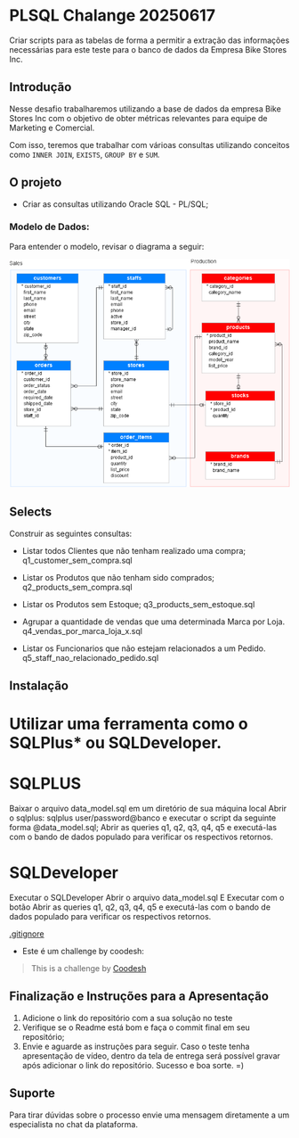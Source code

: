 # PLSQL Chalange 20250617
Criar scripts para as tabelas de forma a permitir a extração das informações necessárias para este teste
para o banco de dados da Empresa Bike Stores Inc.


## Introdução

Nesse desafio trabalharemos utilizando a base de dados da empresa Bike Stores Inc com o objetivo de obter métricas relevantes para equipe de Marketing e Comercial.

Com isso, teremos que trabalhar com várioas consultas utilizando conceitos como `INNER JOIN`, `EXISTS`, `GROUP BY` e `SUM`.

## O projeto

- Criar as consultas utilizando Oracle SQL - PL/SQL;

### Modelo de Dados:

Para entender o modelo, revisar o diagrama a seguir:

![<img src="samples/model.png" height="500" alt="Modelo" title="Modelo"/>](samples/model.png)


## Selects

Construir as seguintes consultas:

- Listar todos Clientes que não tenham realizado uma compra;
    q1_customer_sem_compra.sql

- Listar os Produtos que não tenham sido comprados;
    q2_products_sem_compra.sql

- Listar os Produtos sem Estoque;
    q3_products_sem_estoque.sql

- Agrupar a quantidade de vendas que uma determinada Marca por Loja.
    q4_vendas_por_marca_loja_x.sql

- Listar os Funcionarios que não estejam relacionados a um Pedido.
    q5_staff_nao_relacionado_pedido.sql

## Instalação
# Utilizar uma ferramenta como o SQLPlus* ou SQLDeveloper.
# SQLPLUS
Baixar o arquivo data_model.sql em um diretório de sua máquina local 
Abrir o sqlplus: sqlplus user/password@banco e executar o script da seguinte forma
@data_model.sql;
Abrir as queries q1, q2, q3, q4, q5 e executá-las com o bando de dados populado para verificar os respectivos retornos.

# SQLDeveloper
Executar o SQLDeveloper
Abrir o arquivo data_model.sql
E Executar com o botão <run>
Abrir as queries q1, q2, q3, q4, q5 e executá-las com o bando de dados populado para verificar os respectivos retornos.


[.gitignore][def]

- Este é um challenge by coodesh:  

>  This is a challenge by [Coodesh](https://coodesh.com/)

## Finalização e Instruções para a Apresentação

1. Adicione o link do repositório com a sua solução no teste
2. Verifique se o Readme está bom e faça o commit final em seu repositório;
3. Envie e aguarde as instruções para seguir. Caso o teste tenha apresentação de vídeo, dentro da tela de entrega será possível gravar após adicionar o link do repositório. Sucesso e boa sorte. =)


## Suporte

Para tirar dúvidas sobre o processo envie uma mensagem diretamente a um especialista no chat da plataforma. 

[def]: https://www.toptal.com/developers/gitignore